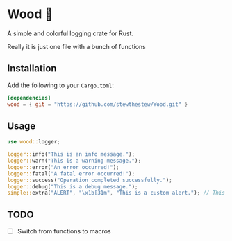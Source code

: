 # Wood 🌲  

A simple and colorful logging crate for Rust.

Really it is just one file with a bunch of functions

## Installation  
Add the following to your `Cargo.toml`:  
```toml
[dependencies]
wood = { git = "https://github.com/stewthestew/Wood.git" }
```

## Usage  
```rust
use wood::logger;

logger::info("This is an info message.");
logger::warn("This is a warning message.");
logger::error("An error occurred!");
logger::fatal("A fatal error occurred!");
logger::success("Operation completed successfully.");
logger::debug("This is a debug message.");
simple::extra("ALERT", "\x1b[31m", "This is a custom alert."); // This will not provide the current date
```

## TODO
- [ ] Switch from functions to macros
